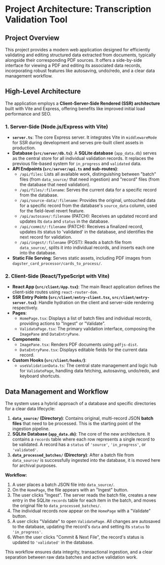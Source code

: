 # Project Architecture: Transcription Validation Tool

## Project Overview

This project provides a modern web application designed for efficiently validating and editing structured data extracted from documents, typically alongside their corresponding PDF sources. It offers a side-by-side interface for viewing a PDF and editing its associated data records, incorporating robust features like autosaving, undo/redo, and a clear data management workflow.

## High-Level Architecture

The application employs a **Client-Server-Side Rendered (SSR) architecture** built with Vite and Express, offering benefits like improved initial load performance and SEO.

### 1. Server-Side (Node.js/Express with Vite)

- **`server.ts`**: The core Express server. It integrates Vite in `middlewareMode` for SSR during development and serves pre-built client assets in production.
- **Database (`src/server/db.ts`)**: A **SQLite database** (`app_data.db`) serves as the central store for all individual validation records. It replaces the previous file-based system for `in_progress` and `validated` data.
- **API Endpoints (`src/server/api.ts` and sub-routes)**:
  - `/api/files`: Lists all available work, distinguishing between "batch" files (from `data_source/` that need ingestion) and "record" files (from the database that need validation).
  - `/api/files/:filename`: Serves the current data for a specific record from the database.
  - `/api/source-data/:filename`: Provides the original, untouched data for a specific record from the database's `source_data` column, used for the field-level revert feature.
  - `/api/autosave/:filename` (PATCH): Receives an updated record and updates its `data` and `status` in the database.
  - `/api/commit/:filename` (PATCH): Receives a finalized record, updates its status to 'validated' in the database, and identifies the next record for validation.
  - `/api/ingest/:filename` (POST): Reads a batch file from `data_source/`, splits it into individual records, and inserts each one into the database.
- **Static File Serving**: Serves static assets, including PDF images from `dagster_card_processor/cards_to_process/`.

### 2. Client-Side (React/TypeScript with Vite)

- **React App (`src/client/App.tsx`)**: The main React application defines the client-side routes using `react-router-dom`.
- **SSR Entry Points (`src/client/entry-client.tsx`, `src/client/entry-server.tsx`)**: Handle hydration on the client and server-side rendering respectively.
- **Pages**:
  - `HomePage.tsx`: Displays a list of batch files and individual records, providing actions to "Ingest" or "Validate".
  - `ValidatePage.tsx`: The primary validation interface, composing the `ImagePane` and `DataEntryPane`.
- **Components**:
  - `ImagePane.tsx`: Renders PDF documents using `pdfjs-dist`.
  - `DataEntryPane.tsx`: Displays editable fields for the current data record.
- **Custom Hooks (`src/client/hooks/`)**:
  - `useValidationData.ts`: The central state management and logic hub for `ValidatePage`, handling data fetching, autosaving, undo/redo, and keyboard shortcuts.

## Data Management and Workflow

The system uses a hybrid approach of a database and specific directories for a clear data lifecycle:

1.  **`data_source/` (Directory)**: Contains original, multi-record JSON **batch files** that need to be processed. This is the starting point of the ingestion pipeline.
2.  **SQLite Database (`app_data.db`)**: The core of the new architecture. It contains a `records` table where each row represents a single record to be validated. A record has a `status` of `'source'`, `'in_progress'`, or `'validated'`.
3.  **`data_processed_batches/` (Directory)**: After a batch file from `data_source/` is successfully ingested into the database, it is moved here for archival purposes.

**Workflow:**

1.  A user places a batch JSON file into `data_source/`.
2.  On the `HomePage`, the file appears with an "Ingest" button.
3.  The user clicks "Ingest". The server reads the batch file, creates a new entry in the SQLite `records` table for each item in the batch, and moves the original file to `data_processed_batches/`.
4.  The individual records now appear on the `HomePage` with a "Validate" button.
5.  A user clicks "Validate" to open `ValidatePage`. All changes are autosaved to the database, updating the record's `data` and setting its `status` to `'in_progress'`.
6.  When the user clicks "Commit & Next File", the record's status is updated to `'validated'` in the database.

This workflow ensures data integrity, transactional ingestion, and a clear separation between raw data batches and active validation work.
